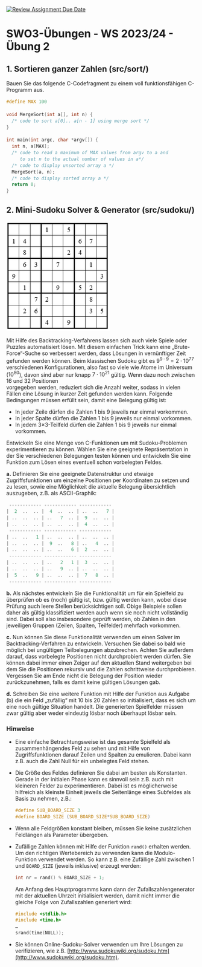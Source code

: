 [![Review Assignment Due Date](https://classroom.github.com/assets/deadline-readme-button-24ddc0f5d75046c5622901739e7c5dd533143b0c8e959d652212380cedb1ea36.svg)](https://classroom.github.com/a/2FtPpdHt)
# SWO3-Übungen - WS 2023/24 - Übung 2

## 1. Sortieren ganzer Zahlen (src/sort/)

Bauen Sie das folgende C-Codefragment zu einem voll funktionsfähigen C-Programm aus.

```c
#define MAX 100

void MergeSort(int a[], int n) {
  /* code to sort a[0].. a[n - 1] using merge sort */
}

int main(int argc, char *argv[]) {
  int n, a[MAX];
  /* code to read a maximum of MAX values from argv to a and
     to set n to the actual number of values in a*/
  /* code to display unsorted array a */
  MergeSort(a, n);
  /* code to display sorted array a */
  return 0;
}

```

## 2. Mini-Sudoku Solver & Generator (src/sudoku/)

![Sucoku](/doc/sudoku.PNG)

Mit Hilfe des Backtracking-Verfahrens lassen sich auch viele Spiele oder
Puzzles automatisiert lösen. Mit diesem einfachen Trick kann eine
„Brute-Force“-Suche so verbessert werden, dass Lösungen in vernünftiger
Zeit gefunden werden können. Beim klassischen Sudoku gibt es
$9^{9\cdot9} = 2\cdot10^{77}$ verschiedenen Konfigurationen, also
fast so viele wie Atome im Universum ($10^{80}$), davon sind aber nur
knapp $7\cdot10^{21}$ gültig. Wenn dazu noch zwischen 16 und 32 Positionen  
vorgegeben werden, reduziert sich die Anzahl weiter, sodass in vielen Fällen
eine Lösung in kurzer Zeit gefunden werden kann. Folgende Bedingungen müssen
erfüllt sein, damit eine Belegung gültig ist:

* In jeder Zeile dürfen die Zahlen 1 bis 9 jeweils nur einmal vorkommen.
* In jeder Spalte dürfen die Zahlen 1 bis 9 jeweils nur einmal vorkommen.
* In jedem 3×3-Teilfeld dürfen die Zahlen 1 bis 9 jeweils nur einmal vorkommen.

Entwickeln Sie eine Menge von C-Funktionen um mit Sudoku-Problemen experimentieren
zu können. Wählen Sie eine geeignete Repräsentation in der Sie verschiedenen
Belegungen testen können und entwickeln Sie eine Funktion zum Lösen eines eventuell
schon vorbelegten Feldes.

**a.** Definieren Sie eine geeignete Datenstruktur und etwaige Zugriffsfunktionen
um einzelne Positionen per Koordinaten zu setzen und zu lesen, sowie eine
Möglichkeit die aktuelle Belegung übersichtlich auszugeben, z.B. als
ASCII-Graphik:

```c
 ------------ ------------ ------------
|  2  ..  .. |  4  ..  .. | ..  ..   7 |
| ..  ..  .. | ..   7  .. |  9  ..  .. |
| ..  ..  .. | ..  ..  .. |  4  ..  .. |
 ------------ ------------ ------------
| ..  ..   1 | ..  ..  .. | ..  ..  .. |
| ..  ..  .. |  9  ..   8 | ..   4  .. |
| ..  ..  .. | ..  ..   6 |  2  ..  .. |
 ------------ ------------ ------------
| ..  ..  .. | ..   2   1 |  3  ..  .. |
| ..  ..  .. | ..   9  .. | ..  ..  .. |
|  5  ..   9 | ..  ..  .. |  7   8  .. |
 ------------ ------------ ------------
```

**b.** Als nächstes entwickeln Sie die Funktionalität um für ein Spielfeld zu
überprüfen ob es (noch) gültig ist, bzw. gültig werden kann, wobei diese
Prüfung auch leere Stellen berücksichtigen soll. Obige Beispiele sollen daher als gültig klassifiziert werden auch wenn sie noch nicht vollständig sind. Dabei soll also insbesondere geprüft werden, ob Zahlen in den jeweiligen Gruppen (Zeilen, Spalten, Teilfelder) mehrfach vorkommen.

**c.** Nun können Sie diese Funktionalität verwenden um einen Solver im
Backtracking-Verfahren zu entwickeln. Versuchen Sie dabei so bald wie
möglich bei ungültigen Teilbelegungen abzubrechen. Achten Sie außerdem
darauf, dass vorbelegte Positionen nicht durchprobiert werden dürfen. Sie
können dabei immer einen Zeiger auf den aktuellen Stand weitergeben bei dem
Sie die Positionen rekursiv und die Zahlen schrittweise durchprobieren.
Vergessen Sie am Ende nicht die Belegung der Position wieder zurückzunehmen,
falls es damit keine gültigen Lösungen gab.

**d.** Schreiben Sie eine weitere Funktion mit Hilfe der Funktion aus Aufgabe (b) die ein Feld „zufällig“ mit 10 bis 20 Zahlen so initialisiert, dass es sich um  eine noch gültige Situation handelt. Die generierten Spielfelder müssen zwar gültig aber weder eindeutig lösbar noch überhaupt lösbar sein.

### Hinweise

* Eine einfache Betrachtungsweise ist das gesamte Spielfeld als zusammenhängendes
Feld zu sehen und mit Hilfe von Zugriffsfunktionen darauf Zeilen und Spalten zu
emulieren. Dabei kann z.B. auch die Zahl Null für ein unbelegtes Feld stehen.

* Die Größe des Feldes definieren Sie dabei am besten als Konstanten. Gerade
in der initialen Phase kann es sinnvoll sein z.B. auch mit kleineren Felder
zu experimentieren. Dabei ist es möglicherweise hilfreich als kleinste Einheit
jeweils die Seitenlänge eines Subfeldes als Basis zu nehmen, z.B.:

  ```c
  #define SUB_BOARD_SIZE 3
  #define BOARD_SIZE (SUB_BOARD_SIZE*SUB_BOARD_SIZE)
  ```

* Wenn alle Feldgrößen konstant bleiben, müssen Sie keine zusätzlichen Feldlängen
als Parameter übergeben.

* Zufällige Zahlen können mit Hilfe der Funktion `rand()` erhalten werden. Um den
richtigen Wertebereich zu verwenden kann die Modulo-Funktion verwendet werden.
So kann z.B. eine Zufällige Zahl zwischen 1 und `BOARD_SIZE` (jeweils inklusive)
erzeugt werden:

  ```c
  int nr = rand() % BOARD_SIZE + 1;
  ```

  Am Anfang des Hauptprogramms kann dann der Zufallszahlengenerator mit der
  aktuellen Uhrzeit initialisiert werden, damit nicht immer die gleiche Folge von
  Zufallszahlen generiert wird:

  ```c
  #include <stdlib.h>
  #include <time.h>
  …
  srand(time(NULL));
  ```

* Sie können Online-Sudoku-Solver verwenden um Ihre Lösungen zu verifizieren,
wie z.B. [http://www.sudokuwiki.org/sudoku.htm](http://www.sudokuwiki.org/sudoku.htm).
